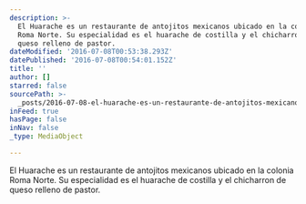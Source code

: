 ```yaml
---
description: >-
  El Huarache es un restaurante de antojitos mexicanos ubicado en la colonia
  Roma Norte. Su especialidad es el huarache de costilla y el chicharron de
  queso relleno de pastor. 
dateModified: '2016-07-08T00:53:38.293Z'
datePublished: '2016-07-08T00:54:01.152Z'
title: ''
author: []
starred: false
sourcePath: >-
  _posts/2016-07-08-el-huarache-es-un-restaurante-de-antojitos-mexicanos-ubicado.md
inFeed: true
hasPage: false
inNav: false
_type: MediaObject

---
```

El Huarache es un restaurante de antojitos mexicanos ubicado en la colonia Roma Norte. Su especialidad es el huarache de costilla y el chicharron de queso relleno de pastor.